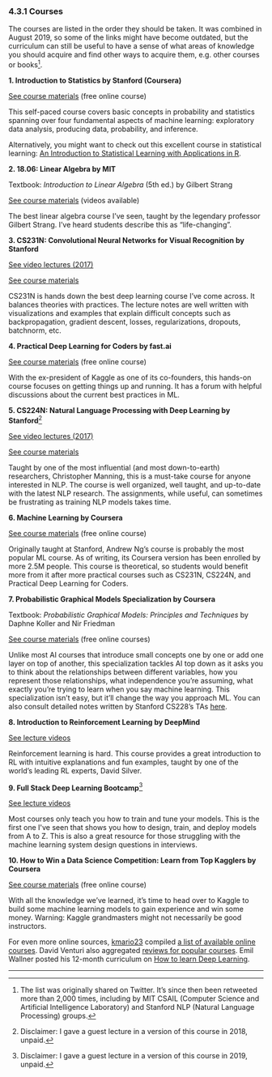 ### 4.3.1 Courses

The courses are listed in the order they should be taken. It was combined in August 2019, so some of the links might have become outdated, but the curriculum can still be useful to have a sense of what areas of knowledge you should acquire and find other ways to acquire them, e.g. other courses or books[^51].

**1. Introduction to Statistics by Stanford (Coursera)**

[See course materials](https://www.coursera.org/learn/stanford-statistics) (free online course)

This self-paced course covers basic concepts in probability and statistics spanning over four fundamental aspects of machine learning: exploratory data analysis, producing data, probability, and inference.

Alternatively, you might want to check out this excellent course in statistical learning: [An Introduction to Statistical Learning with Applications in R](https://www.r-bloggers.com/in-depth-introduction-to-machine-learning-in-15-hours-of-expert-videos/).

**2. 18.06: Linear Algebra by MIT**

Textbook: _Introduction to Linear Algebra_ (5th ed.) by Gilbert Strang

[See course materials](https://ocw.mit.edu/courses/mathematics/18-06-linear-algebra-spring-2010/) (videos available)

The best linear algebra course I’ve seen, taught by the legendary professor Gilbert Strang. I’ve heard students describe this as “life-changing”.

**3. CS231N: Convolutional Neural Networks for Visual Recognition by Stanford**

[See video lectures (2017) ](https://www.youtube.com/playlist?list=PLzUTmXVwsnXod6WNdg57Yc3zFx_f-RYsq)

[See course materials](http://cs231n.github.io/)

CS231N is hands down the best deep learning course I’ve come across. It balances theories with practices. The lecture notes are well written with visualizations and examples that explain difficult concepts such as backpropagation, gradient descent, losses, regularizations, dropouts, batchnorm, etc.

**4. Practical Deep Learning for Coders by fast.ai**

[See course materials](https://course.fast.ai/) (free online course)

With the ex-president of Kaggle as one of its co-founders, this hands-on course focuses on getting things up and running. It has a forum with helpful discussions about the current best practices in ML.

**5. CS224N: Natural Language Processing with Deep Learning by Stanford**[^52]

[See video lectures (2017)](https://www.youtube.com/playlist?list=PLU40WL8Ol94IJzQtileLTqGZuXtGlLMP_)

[See course materials](http://web.stanford.edu/class/cs224n/syllabus.html)

Taught by one of the most influential (and most down-to-earth) researchers, Christopher Manning, this is a must-take course for anyone interested in NLP. The course is well organized, well taught, and up-to-date with the latest NLP research. The assignments, while useful, can sometimes be frustrating as training NLP models takes time.

**6. Machine Learning by Coursera**

[See course materials](https://www.coursera.org/learn/machine-learning) (free online course)

Originally taught at Stanford, Andrew Ng’s course is probably the most popular ML course. As of writing, its Coursera version has been enrolled by more 2.5M people. This course is theoretical, so students would benefit more from it after more practical courses such as CS231N, CS224N, and Practical Deep Learning for Coders.

**7. Probabilistic Graphical Models Specialization by Coursera**

Textbook: _Probabilistic Graphical Models: Principles and Techniques_ by Daphne Koller and Nir Friedman

[See course materials](https://www.coursera.org/specializations/probabilistic-graphical-models) (free online courses)

Unlike most AI courses that introduce small concepts one by one or add one layer on top of another, this specialization tackles AI top down as it asks you to think about the relationships between different variables, how you represent those relationships, what independence you’re assuming, what exactly you’re trying to learn when you say machine learning. This specialization isn’t easy, but it’ll change the way you approach ML. You can also consult detailed notes written by Stanford CS228’s TAs [here](https://ermongroup.github.io/cs228-notes/).

**8. Introduction to Reinforcement Learning by DeepMind**

[See lecture videos](https://www.youtube.com/watch?v=2pWv7GOvuf0&list=PLqYmG7hTraZDM-OYHWgPebj2MfCFzFObQ)

Reinforcement learning is hard. This course provides a great introduction to RL with intuitive explanations and fun examples, taught by one of the world’s leading RL experts, David Silver.

**9. Full Stack Deep Learning Bootcamp**[^53]

[See lecture videos](https://course.fullstackdeeplearning.com/)

Most courses only teach you how to train and tune your models. This is the first one I've seen that shows you how to design, train, and deploy models from A to Z. This is also a great resource for those struggling with the machine learning system design questions in interviews.

**10. How to Win a Data Science Competition: Learn from Top Kagglers by Coursera**

[See course materials](https://www.coursera.org/projects/ml-basics-kaggle-competition) (free online course)

With all the knowledge we’ve learned, it’s time to head over to Kaggle to build some machine learning models to gain experience and win some money. Warning: Kaggle grandmasters might not necessarily be good instructors.

For even more online sources, [kmario23](https://github.com/kmario23) compiled [a list of available online courses](https://deep-learning-drizzle.github.io/). David Venturi also aggregated [reviews for popular courses](https://medium.com/free-code-camp/every-single-machine-learning-course-on-the-internet-ranked-by-your-reviews-3c4a7b8026c0). Emil Wallner posted his 12-month curriculum on [How to learn Deep Learning](https://github.com/emilwallner/How-to-learn-Deep-Learning).

---
[^51]:
     The list was originally shared on Twitter. It’s since then been retweeted more than 2,000 times, including by MIT CSAIL (Computer Science and Artificial Intelligence Laboratory) and Stanford NLP (Natural Language Processing) groups.

[^52]:
     Disclaimer: I gave a guest lecture in a version of this course in 2018, unpaid.

[^53]:
     Disclaimer: I gave a guest lecture in a version of this course in 2019, unpaid.

